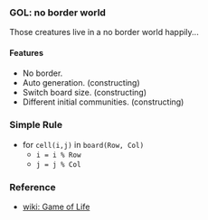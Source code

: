 ### GOL: no border world
Those creatures live in a no border world happily...

#### Features
* No border.
* Auto generation. (constructing)
* Switch board size. (constructing)
* Different initial communities. (constructing)

### Simple Rule
* for `cell(i,j)` in `board(Row, Col)`
  - `i = i % Row`
  - `j = j % Col`

### Reference
* [wiki: Game of Life](https://en.wikipedia.org/wiki/Conway%27s_Game_of_Life)
